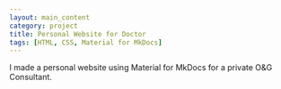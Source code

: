 ```yaml
---
layout: main_content
category: project
title: Personal Website for Doctor
tags: [HTML, CSS, Material for MkDocs]
---
```


I made a personal website using Material for MkDocs for a private O&G Consultant.

